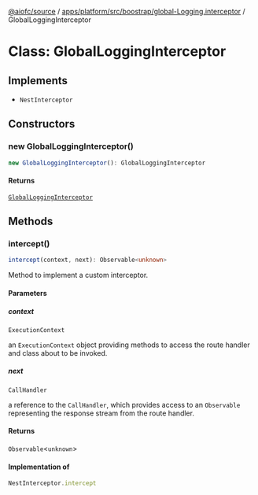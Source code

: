 [@aiofc/source](../../../../../../index.md) / [apps/platform/src/boostrap/global-Logging.interceptor](../index.md) / GlobalLoggingInterceptor

# Class: GlobalLoggingInterceptor

## Implements

- `NestInterceptor`

## Constructors

### new GlobalLoggingInterceptor()

```ts
new GlobalLoggingInterceptor(): GlobalLoggingInterceptor
```

#### Returns

[`GlobalLoggingInterceptor`](GlobalLoggingInterceptor.md)

## Methods

### intercept()

```ts
intercept(context, next): Observable<unknown>
```

Method to implement a custom interceptor.

#### Parameters

##### context

`ExecutionContext`

an `ExecutionContext` object providing methods to access the
route handler and class about to be invoked.

##### next

`CallHandler`

a reference to the `CallHandler`, which provides access to an
`Observable` representing the response stream from the route handler.

#### Returns

`Observable`\<`unknown`\>

#### Implementation of

```ts
NestInterceptor.intercept
```
